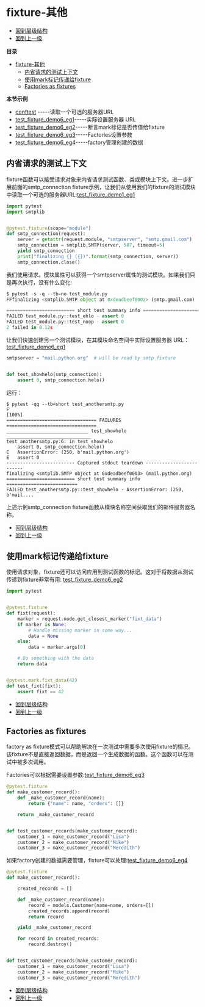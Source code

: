 # fixture-其他
- [回到层级结构](../../../层级结构.md#层级结构)
- [回到上一级](2.2fixture.md#核心功能fixture)


**目录**
- [fixture-其他](#fixture-其他)
  - [内省请求的测试上下文](#内省请求的测试上下文)
  - [使用mark标记传递给fixture](#使用mark标记传递给fixture)
  - [Factories as fixtures](#factories-as-fixtures)


**本节示例**
- [conftest](../../code/fixture/conftest.py)                            -----读取一个可选的服务器URL
- [test_fixture_demo6_eg1](../../code/fixture/test_fixture_demo6_eg1.py)-----实际设置服务器 URL
- [test_fixture_demo6_eg2](../../code/fixture/test_fixture_demo6_eg2.py)-----断言mark标记是否传值给fixture
- [test_fixture_demo6_eg3](../../code/fixture/test_fixture_demo6_eg3.py)-----​​Factories​设置参数
- [test_fixture_demo6_eg4](../../code/fixture/test_fixture_demo6_eg4.py)-----​factory​​管理创建的数据


## 内省请求的测试上下文
​​fixture​​函数可以接受请求对象来内省请求测试函数、类或模块上下文。进一步扩展前面的​​smtp_connection fixture​​示例，让我们从使用我们的​​fixture​​的测试模块中读取一个可选的服务器URL:[test_fixture_demo1_eg1](../../code/fixture/conftest.py)

```python
import pytest
import smtplib


@pytest.fixture(scope="module")
def smtp_connection(request):
    server = getattr(request.module, "smtpserver", "smtp.gmail.com")
    smtp_connection = smtplib.SMTP(server, 587, timeout=5)
    yield smtp_connection
    print("finalizing {} ({})".format(smtp_connection, server))
    smtp_connection.close()
```

我们使用请求。模块属性可以获得一个​​smtpserver​​属性的测试模块。如果我们只是再次执行，没有什么变化:
```python
$ pytest -s -q --tb=no test_module.py
FFfinalizing <smtplib.SMTP object at 0xdeadbeef0002> (smtp.gmail.com)

========================= short test summary info ==========================
FAILED test_module.py::test_ehlo - assert 0
FAILED test_module.py::test_noop - assert 0
2 failed in 0.12s
```

让我们快速创建另一个测试模块，在其模块命名空间中实际设置服务器 URL：[test_fixture_demo6_eg1](../../code/fixture/test_fixture_demo6_eg1.py)
```python
smtpserver = "mail.python.org"  # will be read by smtp fixture


def test_showhelo(smtp_connection):
    assert 0, smtp_connection.helo()
```

运行：
```shell
$ pytest -qq --tb=short test_anothersmtp.py
F                                                                    [100%]
================================= FAILURES =================================
______________________________ test_showhelo _______________________________
test_anothersmtp.py:6: in test_showhelo
    assert 0, smtp_connection.helo()
E   AssertionError: (250, b'mail.python.org')
E   assert 0
------------------------- Captured stdout teardown -------------------------
finalizing <smtplib.SMTP object at 0xdeadbeef0003> (mail.python.org)
========================= short test summary info ==========================
FAILED test_anothersmtp.py::test_showhelo - AssertionError: (250, b'mail....
```

上述示例​​smtp_connection fixture​​函数从模块名称空间获取我们的邮件服务器名称。

- [回到层级结构](../../../层级结构.md#层级结构)
- [回到上一级](2.2fixture.md#核心功能fixture)


## 使用mark标记传递给fixture
使用请求对象，​fixture​还可以访问应用到测试函数的标记。这对于将数据从测试传递到​fixture​非常有用:
[test_fixture_demo6_eg2](../../code/fixture/test_fixture_demo6_eg1.py)
```python
import pytest


@pytest.fixture
def fixt(request):
    marker = request.node.get_closest_marker("fixt_data")
    if marker is None:
        # Handle missing marker in some way...
        data = None
    else:
        data = marker.args[0]

    # Do something with the data
    return data


@pytest.mark.fixt_data(42)
def test_fixt(fixt):
    assert fixt == 42
```

- [回到层级结构](../../../层级结构.md#层级结构)
- [回到上一级](2.2fixture.md#核心功能fixture)


## Factories as fixtures
​​factory as fixture​​模式可以帮助解决在一次测试中需要多次使用​​fixture​​的情况。该​​fixture​​不是直接返回数据，而是返回一个生成数据的函数。这个函数可以在测试中被多次调用。

​​Factories​​可以根据需要设置参数:[test_fixture_demo6_eg3](../../code/fixture/test_fixture_demo6_eg3.py)
```python
@pytest.fixture
def make_customer_record():
    def _make_customer_record(name):
        return {"name": name, "orders": []}

    return _make_customer_record


def test_customer_records(make_customer_record):
    customer_1 = make_customer_record("Lisa")
    customer_2 = make_customer_record("Mike")
    customer_3 = make_customer_record("Meredith")
```
如果​​factory​​创建的数据需要管理，​​fixture​​可以处理:[test_fixture_demo6_eg4](../../code/fixture/test_fixture_demo6_eg4.py)
```python
@pytest.fixture
def make_customer_record():

    created_records = []

    def _make_customer_record(name):
        record = models.Customer(name=name, orders=[])
        created_records.append(record)
        return record

    yield _make_customer_record

    for record in created_records:
        record.destroy()


def test_customer_records(make_customer_record):
    customer_1 = make_customer_record("Lisa")
    customer_2 = make_customer_record("Mike")
    customer_3 = make_customer_record("Meredith")

```

- [回到层级结构](../../../层级结构.md#层级结构)
- [回到上一级](2.2fixture.md#核心功能fixture)